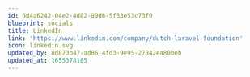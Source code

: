 ```yaml
---
id: 6d4a6242-04e2-4d82-89d6-5f33e53c73f0
blueprint: socials
title: LinkedIn
link: 'https://www.linkedin.com/company/dutch-laravel-foundation'
icon: linkedin.svg
updated_by: 8d873b47-ad86-4fd3-9e95-27842ea80beb
updated_at: 1655378185
---
```

